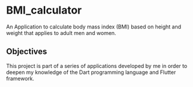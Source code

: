 # BMI_calculator

An Application to calculate body mass index (BMI) based on height and weight that applies to adult men and women.

## Objectives

This project is part of a series of applications developed by me in order to deepen my knowledge of the Dart programming language and Flutter framework.
